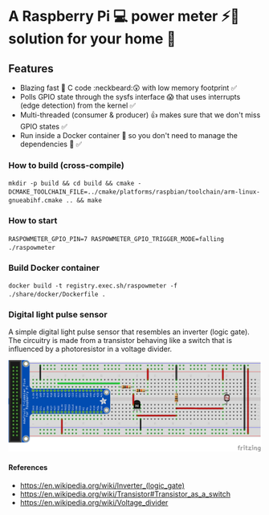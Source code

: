 # A Raspberry Pi :computer: power meter :zap::electric_plug: solution for your home :house_with_garden:

## Features
* Blazing fast :dizzy: C code :neckbeard::astonished: with low memory footprint :white_check_mark:
* Polls GPIO state through the sysfs interface :scream: that uses interrupts (edge detection) from the kernel :white_check_mark:
* Multi-threaded (consumer & producer) :thumbsup: makes sure that we don't miss GPIO states :white_check_mark:
* Run inside a Docker container :whale: so you don't need to manage the dependencies :raised_hands: :white_check_mark:

### How to build (cross-compile)
`mkdir -p build && cd build && cmake -DCMAKE_TOOLCHAIN_FILE=../cmake/platforms/raspbian/toolchain/arm-linux-gnueabihf.cmake .. && make`

### How to start
`RASPOWMETER_GPIO_PIN=7 RASPOWMETER_GPIO_TRIGGER_MODE=falling ./raspowmeter `

### Build Docker container
`docker build -t registry.exec.sh/raspowmeter -f ./share/docker/Dockerfile .`

### Digital light pulse sensor
A simple digital light pulse sensor that resembles an inverter (logic gate). The circuitry is made from a transistor behaving like a switch that is influenced by a photoresistor in a voltage divider.

![alt text](https://raw.githubusercontent.com/hfreire/raspowmeter/master/share/fritzing/digital-light-pulse-sensor.png "Digital light pulse sensor in a breadboard")

#### References
* https://en.wikipedia.org/wiki/Inverter_(logic_gate)
* https://en.wikipedia.org/wiki/Transistor#Transistor_as_a_switch
* https://en.wikipedia.org/wiki/Voltage_divider